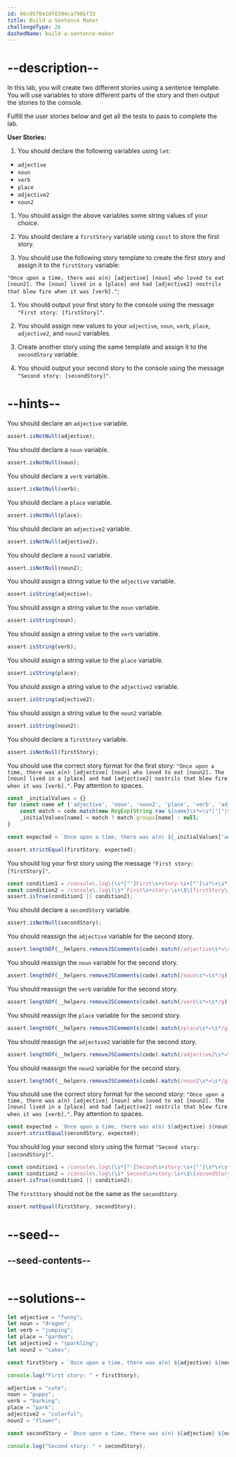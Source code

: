 ```yaml
---
id: 66c057041df6394ca796bf33
title: Build a Sentence Maker
challengeType: 26
dashedName: build-a-sentence-maker
---
```


# --description--

In this lab, you will create two different stories using a sentence template. You will use variables to store different parts of the story and then output the stories to the console.

Fulfill the user stories below and get all the tests to pass to complete the lab.

**User Stories:**

1. You should declare the following variables using `let`:
   
- `adjective`
- `noun`
- `verb`
- `place`
- `adjective2`
- `noun2`

1. You should assign the above variables some string values of your choice.

2. You should declare a `firstStory` variable using `const` to store the first story.
   
3. You should use the following story template to create the first story and assign it to the `firstStory` variable:

`"Once upon a time, there was a(n) [adjective] [noun] who loved to eat [noun2]. The [noun] lived in a [place] and had [adjective2] nostrils that blew fire when it was [verb]."`;

1. You should output your first story to the console using the message `"First story: [firstStory]"`.

1. You should assign new values to your `adjective`, `noun`, `verb`, `place`, `adjective2`, and `noun2` variables.

1. Create another story using the same template and assign it to the `secondStory` variable.

1. You should output your second story to the console using the message `"Second story: [secondStory]"`.


# --hints--

You should declare an `adjective` variable.

```js
assert.isNotNull(adjective);
```

You should declare a `noun` variable.

```js
assert.isNotNull(noun);
```

You should declare a `verb` variable.

```js
assert.isNotNull(verb);
```

You should declare a `place` variable.

```js
assert.isNotNull(place);
```

You should declare an `adjective2` variable.

```js
assert.isNotNull(adjective2);
```

You should declare a `noun2` variable.

```js
assert.isNotNull(noun2);
```

You should assign a string value to the `adjective` variable.

```js
assert.isString(adjective);
```

You should assign a string value to the `noun` variable.

```js
assert.isString(noun);
```

You should assign a string value to the `verb` variable.

```js
assert.isString(verb);
```

You should assign a string value to the `place` variable.

```js
assert.isString(place);
```

You should assign a string value to the `adjective2` variable.

```js
assert.isString(adjective2);
```

You should assign a string value to the `noun2` variable.

```js
assert.isString(noun2);
```

You should declare a `firstStory` variable.

```js
assert.isNotNull(firstStory);
```

You should use the correct story format for the first story: `"Once upon a time, there was a(n) [adjective] [noun] who loved to eat [noun2]. The [noun] lived in a [place] and had [adjective2] nostrils that blew fire when it was [verb]."`. Pay attention to spaces.

```js
const _initialValues = {}
for (const name of ['adjective', 'noun', 'noun2', 'place', 'verb', 'adjective2']) {
    const match = code.match(new RegExp(String.raw`${name}\s*=\s*('|"|${'`'})(?<${name}>.*)\1;?\s*`));
    _initialValues[name] = match ? match.groups[name] : null;
}

const expected = `Once upon a time, there was a(n) ${_initialValues['adjective']} ${_initialValues['noun']} who loved to eat ${_initialValues['noun2']}. The ${_initialValues['noun']} lived in a ${_initialValues['place']} and had ${_initialValues['adjective2']} nostrils that blew fire when it was ${_initialValues['verb']}.`;

assert.strictEqual(firstStory, expected);
```

You should log your first story using the message `"First story: [firstStory]"`.

```js
const condition1 = /console\.log\(\s*["']First\s+story:\s+["']\s*\+\s*firstStory\s*\);?/gm.test(code);
const condition2 = /console\.log\(\s*`First\s+story:\s+\$\{firstStory\}`\s*\);?/gm.test(code);
assert.isTrue(condition1 || condition2);
```

You should declare a `secondStory` variable.

```js
assert.isNotNull(secondStory);
```

You should reassign the `adjective` variable for the second story.

```js
assert.lengthOf(__helpers.removeJSComments(code).match(/adjective\s*=\s*/g), 2);
```

You should reassign the `noun` variable for the second story.

```js
assert.lengthOf(__helpers.removeJSComments(code).match(/noun\s*=\s*/g), 2);
```

You should reassign the `verb` variable for the second story.

```js
assert.lengthOf(__helpers.removeJSComments(code).match(/verb\s*=\s*/g), 2);
```

You should reassign the `place` variable for the second story.

```js
assert.lengthOf(__helpers.removeJSComments(code).match(/place\s*=\s*/g), 2);
```

You should reassign the `adjective2` variable for the second story.

```js
assert.lengthOf(__helpers.removeJSComments(code).match(/adjective2\s*=\s*/g), 2);
```

You should reassign the `noun2` variable for the second story.

```js
assert.lengthOf(__helpers.removeJSComments(code).match(/noun2\s*=\s*/g), 2);
```

You should use the correct story format for the second story: `"Once upon a time, there was a(n) [adjective] [noun] who loved to eat [noun2]. The [noun] lived in a [place] and had [adjective2] nostrils that blew fire when it was [verb]."`. Pay attention to spaces.

```js
const expected = `Once upon a time, there was a(n) ${adjective} ${noun} who loved to eat ${noun2}. The ${noun} lived in a ${place} and had ${adjective2} nostrils that blew fire when it was ${verb}.`;
assert.strictEqual(secondStory, expected);
```

You should log your second story using the format `"Second story: [secondStory]"`.

```js
const condition1 = /console\.log\(\s*["']Second\s+story:\s+["']\s*\+\s*secondStory\s*\);?/gm.test(code);
const condition2 = /console\.log\(\s*`Second\s+story:\s+\$\{secondStory\}`\s*\);?/gm.test(code);
assert.isTrue(condition1 || condition2);
```

The `firstStory` should not be the same as the `secondStory`.

```js
assert.notEqual(firstStory, secondStory);
```

# --seed--

## --seed-contents--

```js

```

# --solutions--

```js
let adjective = "funny";
let noun = "dragon";
let verb = "jumping";
let place = "garden";
let adjective2 = "sparkling";
let noun2 = "cakes";

const firstStory = `Once upon a time, there was a(n) ${adjective} ${noun} who loved to eat ${noun2}. The ${noun} lived in a ${place} and had ${adjective2} nostrils that blew fire when it was ${verb}.`;

console.log("First story: " + firstStory);

adjective = "cute";
noun = "puppy";
verb = "barking";
place = "park";
adjective2 = "colorful";
noun2 = "flower";

const secondStory = `Once upon a time, there was a(n) ${adjective} ${noun} who loved to eat ${noun2}. The ${noun} lived in a ${place} and had ${adjective2} nostrils that blew fire when it was ${verb}.`;

console.log("Second story: " + secondStory);
```

